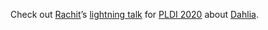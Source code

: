 Check out [Rachit][]’s [lightning talk][t] for [PLDI 2020][] about [Dahlia][].

[dahlia]: https://capra.cs.cornell.edu/dahlia/
[rachit]: https://rachit.pl
[pldi 2020]: https://conf.researchr.org/home/pldi-2020
[t]: https://youtu.be/b63_i5SrqBE

